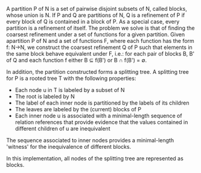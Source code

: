 A partition P of N is a set of pairwise disjoint subsets of N, called blocks, whose union is N. If P and Q are partitions of N, Q is a refinement of P if every block of Q is contained in a block of P. As a special case, every partition is a refinement of itself. The problem we solve is that of finding the coarsest refinement under a set of functions for a given partition. Given apartition P of N and a set of functions F, where each function has the form f: N->N, we construct the coarsest refinement Q of P such that elements in the same block behave equivalent under F, i.e.: for each pair of blocks B, B' of Q and each function f either B ⊆ f(B') or B ∩ f(B') = ∅.

In addition, the partition constructed forms a splitting tree. A splitting tree for P is a rooted tree T with the following properties:
- Each node u in T is labeled by a subset of N
- The root is labeled by N
- The label of each inner node is partitioned by the labels of its children
- The leaves are labeled by the (current) blocks of P
- Each inner node u is associated with a minimal-length sequence of relation references that provide evidence that the values contained in different children of u are inequivalent

The sequence associated to inner nodes provides a minimal-length 'witness' for the inequivalence of different blocks.

In this implementation, all nodes of the splitting tree are represented as blocks.